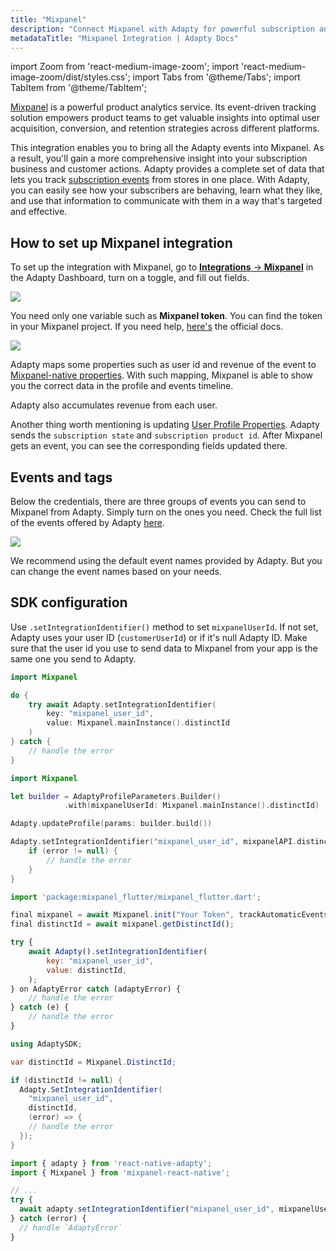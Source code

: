 ```yaml
---
title: "Mixpanel"
description: "Connect Mixpanel with Adapty for powerful subscription analytics."
metadataTitle: "Mixpanel Integration | Adapty Docs"
---
```


import Zoom from 'react-medium-image-zoom';
import 'react-medium-image-zoom/dist/styles.css';
import Tabs from '@theme/Tabs';
import TabItem from '@theme/TabItem'; 

[Mixpanel](https://mixpanel.com/) is a powerful product analytics service. Its event-driven tracking solution empowers product teams to get valuable insights into optimal user acquisition, conversion, and retention strategies across different platforms.  

This integration enables you to bring all the Adapty events into Mixpanel. As a result, you'll gain a more comprehensive insight into your subscription business and customer actions. Adapty provides a complete set of data that lets you track [subscription events](events) from stores in one place. With Adapty, you can easily see how your subscribers are behaving, learn what they like, and use that information to communicate with them in a way that's targeted and effective.

## How to set up Mixpanel integration

To set up the integration with Mixpanel, go to [**Integrations** -> **Mixpanel**](https://app.adapty.io/integrations/mixpanel) in the Adapty Dashboard, turn on a toggle, and fill out fields.


<Zoom>
  <img src={require('./img/ccecc5e-CleanShot_2023-08-17_at_14.21.392x.webp').default}
  style={{
    border: '1px solid #727272', /* border width and color */
    width: '700px', /* image width */
    display: 'block', /* for alignment */
    margin: '0 auto' /* center alignment */
  }}
/>
</Zoom>





You need only one variable such as **Mixpanel token**. You can find the token in your Mixpanel project. If you need help, [here's](https://help.mixpanel.com/hc/en-us/articles/115004502806-Find-Project-Token-) the official docs.

<Zoom>
  <img src={require('./img/3178322-CleanShot_2023-08-16_at_18.09.382x.webp').default}
  style={{
    border: '1px solid #727272', /* border width and color */
    width: '700px', /* image width */
    display: 'block', /* for alignment */
    margin: '0 auto' /* center alignment */
  }}
/>
</Zoom>





Adapty maps some properties such as user id and revenue of the event to [Mixpanel-native properties](https://help.mixpanel.com/hc/en-us/articles/115004708186-Profile-Properties). With such mapping, Mixpanel is able to show you the correct data in the profile and events timeline.

Adapty also accumulates revenue from each user.

Another thing worth mentioning is updating [User Profile Properties](https://docs.mixpanel.com/docs/tracking/how-tos/user-profiles). Adapty sends the `subscription state` and `subscription product id`. After Mixpanel gets an event, you can see the corresponding fields updated there.

## Events and tags

Below the credentials, there are three groups of events you can send to Mixpanel from Adapty. Simply turn on the ones you need. Check the full list of the events offered by Adapty [here](events).


<Zoom>
  <img src={require('./img/1b0c777-CleanShot_2023-08-11_at_14.56.362x.webp').default}
  style={{
    border: '1px solid #727272', /* border width and color */
    width: '700px', /* image width */
    display: 'block', /* for alignment */
    margin: '0 auto' /* center alignment */
  }}
/>
</Zoom>





We recommend using the default event names provided by Adapty. But you can change the event names based on your needs.

## SDK configuration

Use `.setIntegrationIdentifier()` method to set `mixpanelUserId`.  If not set, Adapty uses your user ID (`customerUserId`) or if it's null Adapty ID. Make sure that the user id you use to send data to Mixpanel from your app is the same one you send to Adapty.

<Tabs groupId="current-os" queryString>
<TabItem value="swift" label="iOS (Swift)" default>

```swift showLineNumbers
import Mixpanel

do {
    try await Adapty.setIntegrationIdentifier(
        key: "mixpanel_user_id", 
        value: Mixpanel.mainInstance().distinctId
    )
} catch {
    // handle the error
}
```
</TabItem>
<TabItem value="swift-callback" label="iOS (Swift-Callback)" default>

```swift showLineNumbers
import Mixpanel

let builder = AdaptyProfileParameters.Builder()
            .with(mixpanelUserId: Mixpanel.mainInstance().distinctId)

Adapty.updateProfile(params: builder.build())
```
</TabItem>
<TabItem value="kotlin" label="Android (Kotlin)" default>

```kotlin showLineNumbers
Adapty.setIntegrationIdentifier("mixpanel_user_id", mixpanelAPI.distinctId) { error ->
    if (error != null) {
        // handle the error
    }
}
```
</TabItem>
<TabItem value="flutter" label="Flutter (Dart)" default>

```javascript showLineNumbers
import 'package:mixpanel_flutter/mixpanel_flutter.dart';

final mixpanel = await Mixpanel.init("Your Token", trackAutomaticEvents: true);
final distinctId = await mixpanel.getDistinctId();

try {
    await Adapty().setIntegrationIdentifier(
        key: "mixpanel_user_id", 
        value: distinctId,
    );
} on AdaptyError catch (adaptyError) {
    // handle the error
} catch (e) {
    // handle the error
}
```
</TabItem>
<TabItem value="unity" label="Unity (C#)" default>

```csharp showLineNumbers
using AdaptySDK;

var distinctId = Mixpanel.DistinctId;

if (distinctId != null) {
  Adapty.SetIntegrationIdentifier(
    "mixpanel_user_id", 
    distinctId, 
    (error) => {
    // handle the error
  });
}
```
</TabItem>
<TabItem value="rn" label="React Native (TS)" default>

```typescript showLineNumbers
import { adapty } from 'react-native-adapty';
import { Mixpanel } from 'mixpanel-react-native';

// ...
try {
  await adapty.setIntegrationIdentifier("mixpanel_user_id", mixpanelUserId);
} catch (error) {
  // handle `AdaptyError`
}
```
</TabItem>
</Tabs>